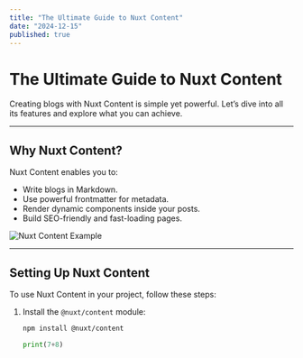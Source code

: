 ```yaml
---
title: "The Ultimate Guide to Nuxt Content"
date: "2024-12-15"
published: true
---
```


# The Ultimate Guide to Nuxt Content

Creating blogs with Nuxt Content is simple yet powerful. Let’s dive into all its features and explore what you can achieve.

---

## Why Nuxt Content?

Nuxt Content enables you to:

- Write blogs in Markdown.
- Use powerful frontmatter for metadata.
- Render dynamic components inside your posts.
- Build SEO-friendly and fast-loading pages.

![Nuxt Content Example](https://via.placeholder.com/800x400?text=Nuxt+Content+Image)

---

## Setting Up Nuxt Content

To use Nuxt Content in your project, follow these steps:

1. Install the `@nuxt/content` module:

    ```bash
    npm install @nuxt/content
    ```

    ```python
    print(7+8)
    ```